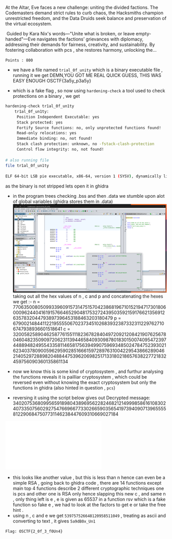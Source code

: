 At the Altar, Eve faces a new challenge: uniting the divided factions. The Codemasters demand strict rules to curb chaos, the Hacksmiths champion unrestricted freedom, and the Data Druids seek balance and preservation of the virtual ecosystem.

 Guided by Kara Nix's words—"Unite what is broken, or leave empty-handed"—Eve navigates the factions’ grievances with diplomacy, addressing their demands for fairness, creativity, and sustainability. By fostering collaboration with pcs , she restores harmony, unlocking the…

`Points : 800`

- we have a file named `trial_0f_unity` which is a binary executable file , running it we get   DEMN,YOU GOT ME REAL QUICK
			     GUESS, THIS WAS EASY ENOUGH
				 OSCTF{3a5y_p3a5y}

- which is a fake flag , so now using `hardening-check` a tool used to check protections on a binary , we get 

```sh
hardening-check tr1al_0f_un1ty 
	tr1al_0f_un1ty:
	 Position Independent Executable: yes
	 Stack protected: yes
	 Fortify Source functions: no, only unprotected functions found!
	 Read-only relocations: yes
	 Immediate binding: no, not found!
	 Stack clash protection: unknown, no -fstack-clash-protection                                 instructions found
	 Control flow integrity: no, not found!

# also running file 
file tr1al_0f_un1ty

ELF 64-bit LSB pie executable, x86-64, version 1 (SYSV), dynamically linked, interpreter /lib64/ld-linux-x86-64.so.2, for GNU/Linux 4.4.0, BuildID[sha1]=5b33c789834cde175ba690509a62deac964e2cbb, not stripped
```
as the binary is not stripped lets open it in ghidra

- in the program trees checking .bss and then .data we stumble upon alot of global variables (ghidra stores them in .data) 
![[ghidra.png]](ghidra.png)
taking out all the hex values of n , c and p and concatenating the hexes we get :-
n = 7706350080509933960915731475157042386819671015219471730180600096244041619157664652904817532724395035921591766213569126357832044793897396453188463203180479
p = 67900214844112219555506702373451026839323873323112297627106747938936601518641
c = 3200582589046258776155111823678284049720921208421907625678046048235090972062311394465840930987801830150074095472397448894824955433581146581756394990759693485024784752393021623403780900596295902851666159728976310042295438662890462140529728898204884475396206982517133180218657638227721832459756090360135861134

- now we know this is some kind of cryptosystem , and furthur analysing the functions reveals it is pailliar cryptosystem , which could be reversed even without knowing the exact cryptosystem but only the functions in ghidra (also hinted in question , `pcs`)

- reversing it using the script below gives out 
	Decrypted message: 3402075368099565918980438969562282468212149998586161083024073350756029275476696677330266590356541973940907139655558122906847507731146238447609310669027184

![[pai-dec.py]](pai-dec.py)

- this looks like another value , but this is less than n hence can even be a simple RSA , going back to ghidra code , there are 14 functions except main top 4 functions describe 2 different cryptographic techniques one is pcs and other one is RSA only hence slapping this new c , and same n , only thing left is e , e is given as 65537 in a function rsv which is a fake function so fake e , we had to look at the factors to get e or take the free hint .
- using n , c and e we get `539757526648120958511049` , treating as ascii and converting to text , it gives `5a9dB0x_Un1`

 `Flag: OSCTF{2_0f_3_f0Un4}`
